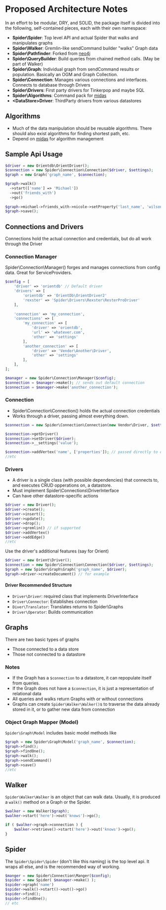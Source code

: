 # Proposed Architecture Notes
In an effort to be modular, DRY, and SOLID, the package itself is divided into the following, self-contained pieces, each with their own namespace:
  * **Spider\Spider**: Top level API and actual Spider that walks and manipulates graphs
  * **Spider\Walker**: Gremlin-like sendCommand builder "walks" Graph data
  * **Spider\Pathfinder**: Forked from [neo4j](https://github.com/jadell/neo4jphp/wiki/Paths)
  * **Spider\QueryBuilder**: Build queries from chained method calls. (May be part of Walker)
  * **Spider\Graph**: Individual graph from sendCommand results or population. Basically an OGM and Graph Collection.
  * **Spider\Connection**: Manages various connections and interfaces. Connects to database through Drivers
  * **Spider\Drivers**: First party drivers for Tinkerpop and maybe SQL
  * **Spider\Algorithms**: Command pack for [midas](http://github.com/chrismichaels84/midas)
  * **<vendor>\<DataStore>Driver**: ThirdParty drivers from various datastores
 
## Algorithms
  * Much of the data manipulation should be reusable algorithms. There should also exist algorithms for finding shortest path, etc.
  * Depend on [midas](http://github.com/chrismichaels84/midas) for algorithm management
  
## Sample Api Usage
```php
$driver = new Orientdb\OrientDriver();
$connection = new Spider\Connection\Connection($driver, $settings);
$graph = new Graph('graph_name', $connection);

$graph->walk()
  ->start(['name'] => 'Michael'])
  ->out('friends_with')
  ->go()
  
$graph->michael->friends_with->nicole->setProperty('last_name', 'wilson');
$graph->save();
```
  
## Connections and Drivers
Connections hold the actual connection and credentials, but do all work through the Driver

### Connection Manager
Spider\Connection\Manager() forges and manages connections from config data. Great for ServiceProviders.

```php
$config = [
    'driver' => 'orientdb' // Default driver
    'drivers' => [
        'orientdb' => 'OrientDb\OrientDriver2'
        'rexster' => 'Spider\Drivers\Rexster\ResterProDriver'
    ],
    
    'connection' => 'my_connection',
    'connections' => [
        'my_connection' => [
            'driver' => 'orientdb',
            'url' => 'whatever.com',
            'other' => 'settings'
        ],
        'another_connection' => [
            'driver' => 'Vendor\Another\Driver',
            'other' => 'settings'
        ],
    ],
];

$manager = new Spider\Connection\Manager($config);
$connection = $manager->make(); // sends out default connection
$connection = $manager->make('another_connection');
```

### Connection
  * Spider\Connection\Connection() holds the actual connection credentials
  * Works through a driver, passing almost everything down.
  
```php
$connection = new Spider\Connection\Connection(new Vendor\Driver, $settingsNeededByDriver);

$connection->getDriver()
$connection->setDriver($driver);
$connection->__settings('value');

$connection->addVertex('name', ['properties']); // passed directly to driver
//etc
```

### Drivers
  * A driver is a single class (with possible dependencies) that connects to, and executes CRUD opperations on, a datastore.
  * Must implement Spider\Connections\DriverInterface
  * Can have other datastore-specific actions
  
```php
$driver = new Driver();
$driver->create();
$driver->insert();
$driver->update();
$driver->drop();
$driver->gremlin() // if supported
$driver->addVertex()
$driver->addEdge()
//etc
```

Use the driver's additional features (say for Orient)

```php
$driver = new Orient\Driver();
$connection = new Spider\Connection\Connection($driver, $settings);
$graph = new Spider\Graph\Graph('graph_name', $driver);
$graph->driver->createDocument() // for example
```

#### Driver Recommended Structure
  * `Driver\Driver`: required class that implements DriverInterface
  * `Driver\Connector`: Establishes connection
  * `Diver\Translator`: Translates returns to Spider\Graphs
  * `Driver\Operator`: Builds communication

## Graphs
There are two basic types of graphs
  * Those connected to a data store
  * Those not connected to a datastore

### Notes
  * If the Graph has a `$connection` to a datastore, it can repopulate itself from queries.
  * If the Graph does not have a `$connection`, it is just a representation of relational data
  * All queries and walks return Graphs with or without connections
  * Graphs can create `Spider\Walker\Walker()`s to traverse the data already stored in it, or to gather new data from connection

### Object Graph Mapper (Model)
`Spider\Graph\Model` includes basic model methods like

```php
$graph = new Spider\Graph\Model('graph_name', $connection);
$graph->find();
$graph->findOne();
$graph->walk();
$graph->sendCommand()
$graph->save()
//etc
```

## Walker
`Spider\Walker\Walker` is an object that can walk data. Usually, it is produced a `walk()` method on a Graph or the Spider.

```php
$walker = new Walker($graph);
$walker->start('here')->out('knows')->go();

if ( $walker->graph->connection ) {
    $walker->retrieve()->start('here')->out('knows')->go();
}
```

## Spider
The `Spider\Spider\Spider` (don't like this naming) is the top level api. It wraps all else, and is the recommended way of working.

```php
$manger = new Spider\Connection\Manger($config);
$spider = new Spider( $manager->make() );
$spider->graph('name')
$spider->walk()->start()->out()->go()
$spider->find();
$spider->findOne();
// etc
```


  
